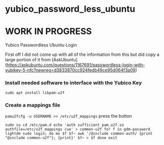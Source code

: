 # yubico_password_less_ubuntu

# WORK IN PROGRESS

Yubico Passwordless Ubuntu Login

First off I did not come up with all of the information from this but did copy a large portion of it from [AskUbuntu] (https://askubuntu.com/questions/1167691/passwordless-login-with-yubikey-5-nfc?newreg=d3833870cc924fedb49ce95d064f3a09)

### Install needed software to interface with the Yubico Key
`sudo apt install libpam-u2f`

### Create a mappings file
`pamu2fcfg -u USERNAME >> /etc/u2f_mappings`
press the button

`sudo su
cd /etc/pam.d
echo 'auth sufficient pam_u2f.so authfile=/etc/u2f_mappings cue' > common-u2f
for f in gdm-password lightdm sudo login; do
mv $f $f~
awk '/@include common-auth/ {print "@include common-u2f"}; {print}' $f~ > $f
done
exit`
